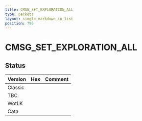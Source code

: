 ```yaml
---
title: CMSG_SET_EXPLORATION_ALL
type: packets
layout: single_markdown_in_list
position: 796
---
```


# CMSG_SET_EXPLORATION_ALL

## Status

Version | Hex | Comment
---------- | ---------- | ---------- 
Classic |  |  
TBC |  |  
WotLK |  |  
Cata |  |  
